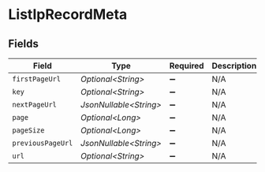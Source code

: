 # ListIpRecordMeta


## Fields

| Field                   | Type                    | Required                | Description             |
| ----------------------- | ----------------------- | ----------------------- | ----------------------- |
| `firstPageUrl`          | *Optional\<String>*     | :heavy_minus_sign:      | N/A                     |
| `key`                   | *Optional\<String>*     | :heavy_minus_sign:      | N/A                     |
| `nextPageUrl`           | *JsonNullable\<String>* | :heavy_minus_sign:      | N/A                     |
| `page`                  | *Optional\<Long>*       | :heavy_minus_sign:      | N/A                     |
| `pageSize`              | *Optional\<Long>*       | :heavy_minus_sign:      | N/A                     |
| `previousPageUrl`       | *JsonNullable\<String>* | :heavy_minus_sign:      | N/A                     |
| `url`                   | *Optional\<String>*     | :heavy_minus_sign:      | N/A                     |